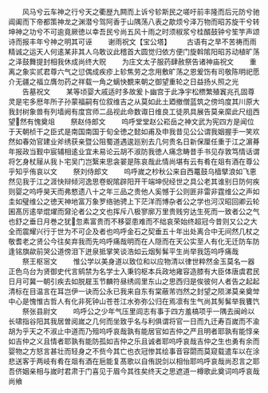 <!-- { "loadSidebar": true } -->
　　风马兮云车神之行兮天之衢歴九闗而上诉兮轸斯民之嗟吁前丰隆而后元防兮驰阊阖而下帝都策神龙之渊潜兮驾阿香于山隅荡八表之歊烦兮泽万物而昭苏旋干兮转坤神之功兮不可逾竟厥徳以幸吾民兮尚五风十雨之时须椒浆兮桂醑鼓钟兮笙竽声颂诗而报丰年兮神之明其可诬
　　谢雨祝文【宝公塔】
　　古语有之旱不苦祷而雨精诚之运天人何逺某非其人乌敢议此稽首大圆觉归依方便门旋斡隂阳昭苏动植旷荡之泽鼓舞提封相我休成尚终大贶
　　为庄文太子服药肆赦祭告诸神庙祝文
　　重离之象实贰君尊六气之愆偶成疾疹上轸焦劳之念用敷旷荡之恩爰饬有司敬陈明祀愿介无疆之福立膺勿药之祥载一角之螭快覩来朝之御望重轮之日益扬乆照之光
　　告墓祝文
　　某等顷婴大戚适时多故爰卜幽宫于此净宇松槚繁殖竁兆孔固尊灵是宅多厯年所子孙蒙福嗣有位叙维吉之从莫如此土廼撤僧蓝筑之傍坞度其川原大我封树象兽有列墙阙有度宫师二品视此命数诹日维良工徒夙具展告莫亲縻此尺组西望然有愧奠俎
　　祭赵侍郎文
　　呜呼堂堂赵公崧岳之神文武为宪四方是闻位于天朝桢干之臣式是南国南国于旬全徳之懿如甫及申我昔见公公谓我姻握手一笑欢然如春効官建业斧绣获亲暨公阻蜀道遇逡廵别去几何贵名日新保厘任重于江之濵朞年报政当觐中宸辅相逺业宜未易论云胡不淑防我徳人痛念畴昔手书见存敦笃情话谓将乞身杖屦从我卜宅吴门岂繄来思衾翣是陈哀哉此情尚堪有云有肴在爼有酒在尊公乎知乎侑哀以文
　　祭刘侍郎文
　　呜呼嵗之杪秋公来自西鼍鼓乌樯擘浪如飞恵然见我于江之涯快辩倾河逸思卷蜺隂辟阳开干端坤倪经世之具公老其谁别日防何疾则婴之呜呼昊天而弗憗遗八十之年三品之贵他人奚憾于公则匪非雷非霆维公之声如圭如璧维公之徳天神地富万象罗络驰骋上下茫洋而博杂者公之学也河汉昭回卿云轮囷髙厉逺举焜燿而奫沦者公之文也挥斥八极寥廓万里贵贱穷达生死而一致者公之气也舒之垂日月巻之犹忽素富贵而不移婴患难而不绌哀荣始终超冠今昔则又公之大全而震耀兴行于世为不可企及者也呜呼金石之契垂五十年出处离合中无间然几杖之敬耆老之贤公今往矣弃我而先呜呼痛哉明而在人隠而在天公实至人有化无迁防车防逢铭旗歘前哭公道傍泪下迸泉抵掌笑谈浩如云烟髣髴平生尚举我笾呜呼痛哉
　　祭王枢宻文
　　惟公学以美身道以致位和以应物清以律世粹然金玉莫名一器正色乌台为贤御史代言鹓禁为名学士入秉钧枢本兵政地雍容造膝有大臣体唐虞君民日月可冀一朝引疾去如脱屣玉节麟符昼绣闾里东山之思西归是俟彼何人者告之起起清标在目温言在耳岂伊一诀而公永已我来自东有棠蔽芾岿然之封望之陨涕莫亲奠斚中心是愧惟古哲人有化非死钟山苍苍江水弥弥公归在焉凛有生气尚其髣髴举我饔饩
　　祭张县尉文
　　呜呼公之少年气压里闾志有事于四方羞槁项乎一隅去闽岭以长啸指谷阳其我居曽阅嵗之几何而坐致乎名与利俱谓将官一日而九迁寿百嵗而不渝胡为乎天之不淑止中道而乃殂呜呼哀哉孰有能居官如吉仲之严且明者耶孰有能惇亲如吉仲之义且情者耶孰有能防孤如吉仲之乐且诚者耶呜呼哀哉吉仲之生也勇有余而婴物之方怒言甚壮而轻身之不赀今其亡也衣冠惨其绘事音容閟而莫窥载遣车以在涂悲送客于两岐有肴在爼有酒在巵能复髙歌以自侑説剑以相怡耶呜呼哀哉尚忍言之耶吾侪姻亲相与嵗时君肃于门喜见于眉今其徃矣终天之思遮道一樽歌此奠词呜呼哀哉尚飨















